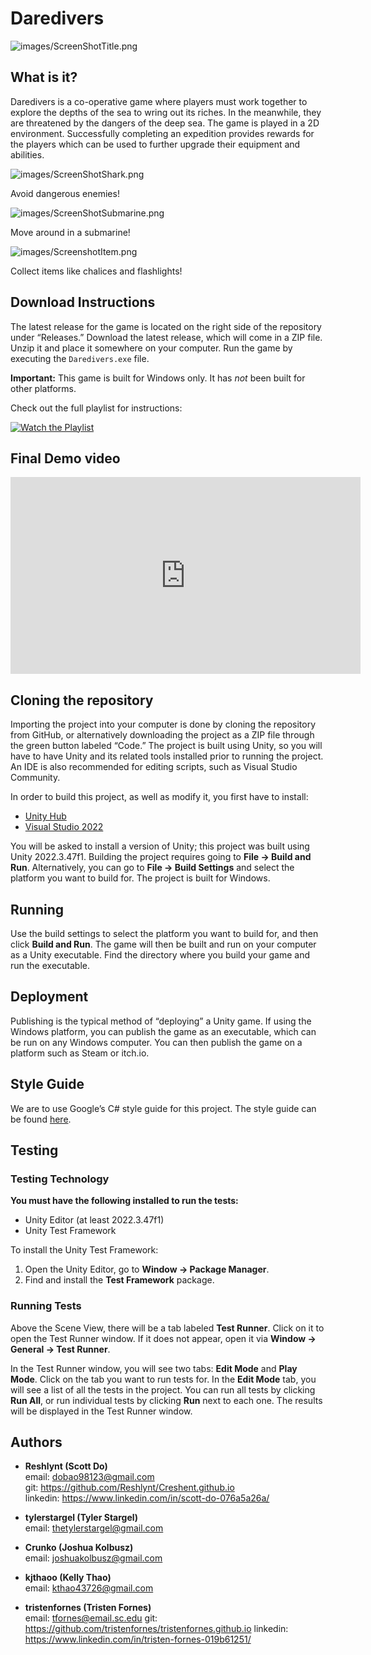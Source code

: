 # Daredivers
![images/ScreenShotTitle.png](images/ScreenShotTitle.png)

## What is it?
Daredivers is a co-operative game where players must work together to explore the depths of the sea to wring out its riches. In the meanwhile, they are threatened by the dangers of the deep sea. The game is played in a 2D environment. Successfully completing an expedition provides rewards for the players which can be used to further upgrade their equipment and abilities.

![images/ScreenShotShark.png](https://github.com/SCCapstone/BrickThrowers/blob/main/images/ScreenShotShark.png)

Avoid dangerous enemies!

![images/ScreenShotSubmarine.png](https://github.com/SCCapstone/BrickThrowers/blob/main/images/ScreenShotSubmarine.png)

Move around in a submarine!

![images/ScreenshotItem.png](https://github.com/SCCapstone/BrickThrowers/blob/main/images/ScreenshotItem.png)

Collect items like chalices and flashlights!

## Download Instructions
The latest release for the game is located on the right side of the repository under “Releases.” Download the latest release, which will come in a ZIP file. Unzip it and place it somewhere on your computer. Run the game by executing the `Daredivers.exe` file.

**Important:** This game is built for Windows only. It has *not* been built for other platforms.

Check out the full playlist for instructions:

[![Watch the Playlist](https://img.youtube.com/vi/hf1NmnC_amA/0.jpg)](https://www.youtube.com/watch?v=hf1NmnC_amA&list=PLxFAc6s4urawN-BzLjYI44k7IS8J4yraU&ab_channel=KJA)

## Final Demo video

<iframe
  width="560" height="315"
  src="https://www.youtube.com/watch?v=NpEaa2P7qZI"
  title="Daredivers Final Demo"
  frameborder="0"
  allow="accelerometer; autoplay; clipboard-write; encrypted-media; gyroscope; picture-in-picture"
  allowfullscreen>
</iframe>

## Cloning the repository
Importing the project into your computer is done by cloning the repository from GitHub, or alternatively downloading the project as a ZIP file through the green button labeled “Code.” The project is built using Unity, so you will have to have Unity and its related tools installed prior to running the project. An IDE is also recommended for editing scripts, such as Visual Studio Community.

In order to build this project, as well as modify it, you first have to install:
- [Unity Hub](https://unity.com/download)
- [Visual Studio 2022](https://visualstudio.microsoft.com/vs/)

You will be asked to install a version of Unity; this project was built using Unity 2022.3.47f1. Building the project requires going to **File → Build and Run**. Alternatively, you can go to **File → Build Settings** and select the platform you want to build for. The project is built for Windows.

## Running
Use the build settings to select the platform you want to build for, and then click **Build and Run**. The game will then be built and run on your computer as a Unity executable. Find the directory where you build your game and run the executable.

## Deployment
Publishing is the typical method of “deploying” a Unity game. If using the Windows platform, you can publish the game as an executable, which can be run on any Windows computer. You can then publish the game on a platform such as Steam or itch.io.

## Style Guide
We are to use Google’s C# style guide for this project. The style guide can be found [here](https://google.github.io/styleguide/csharp-style.html).

## Testing

### Testing Technology
**You must have the following installed to run the tests:**
- Unity Editor (at least 2022.3.47f1)
- Unity Test Framework

To install the Unity Test Framework:
1. Open the Unity Editor, go to **Window → Package Manager**.
2. Find and install the **Test Framework** package.

### Running Tests
Above the Scene View, there will be a tab labeled **Test Runner**. Click on it to open the Test Runner window. If it does not appear, open it via **Window → General → Test Runner**.

In the Test Runner window, you will see two tabs: **Edit Mode** and **Play Mode**. Click on the tab you want to run tests for. In the **Edit Mode** tab, you will see a list of all the tests in the project. You can run all tests by clicking **Run All**, or run individual tests by clicking **Run** next to each one. The results will be displayed in the Test Runner window.

## Authors
- **Reshlynt (Scott Do)**  
  email: dobao98123@gmail.com  
  git: https://github.com/Reshlynt/Creshent.github.io  
  linkedin: https://www.linkedin.com/in/scott-do-076a5a26a/

- **tylerstargel (Tyler Stargel)**  
  email: thetylerstargel@gmail.com

- **Crunko (Joshua Kolbusz)**  
  email: joshuakolbusz@gmail.com

- **kjthaoo (Kelly Thao)**  
  email: kthao43726@gmail.com

- **tristenfornes (Tristen Fornes)**  
  email: tfornes@email.sc.edu
  git: https://github.com/tristenfornes/tristenfornes.github.io
  linkedin: https://www.linkedin.com/in/tristen-fornes-019b61251/
